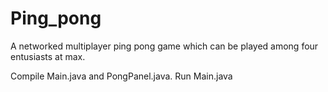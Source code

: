 # Ping_pong


A networked multiplayer ping pong game which can be played among four entusiasts at max.


Compile Main.java and PongPanel.java.
Run Main.java
